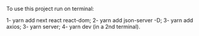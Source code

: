 To use this project run on terminal:

1- yarn add next react react-dom;
2- yarn add json-server -D;
3- yarn add axios;
3- yarn server;
4- yarn dev (in a 2nd terminal).